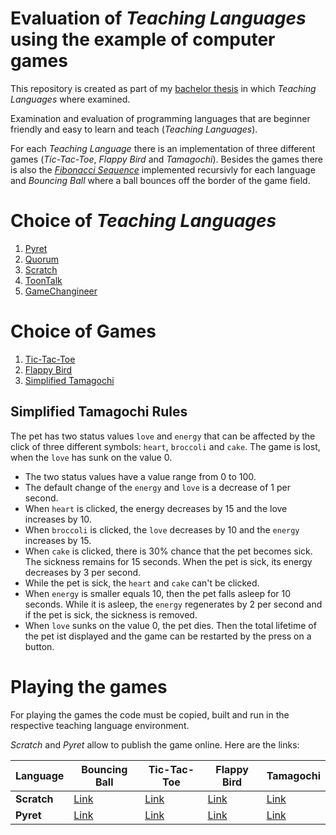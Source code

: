 # Evaluation of *Teaching Languages* using the example of computer games
This repository is created as part of my [bachelor thesis](./BA_Bewertung_und_Vergleich_von_Teaching_Languages.pdf) in which *Teaching Languages* where examined.

Examination and evaluation of programming languages that are beginner friendly and easy to learn and teach (*Teaching Languages*).

For each *Teaching Language* there is an implementation of three different games (*Tic-Tac-Toe*, *Flappy Bird* and *Tamagochi*).
Besides the games there is also the [*Fibonacci Sequence*](https://en.wikipedia.org/wiki/Fibonacci_number) implemented recursivly for each language and *Bouncing Ball* where a ball bounces off the border of the game field.

# Choice of *Teaching Languages*
1. [Pyret](https://www.pyret.org/)
2. [Quorum](https://quorumlanguage.com/)
3. [Scratch](https://scratch.mit.edu/)
4. [ToonTalk](http://www.toontalk.com/)
5. [GameChangineer](https://gc.ece.vt.edu/)

# Choice of Games
1. [Tic-Tac-Toe](https://en.wikipedia.org/wiki/Tic-tac-toe)
2. [Flappy Bird](https://en.wikipedia.org/wiki/Flappy_Bird)
3. [Simplified Tamagochi](https://en.wikipedia.org/wiki/Tamagotchi)

## Simplified Tamagochi Rules
The pet has two status values ```love``` and ```energy``` that can be affected by the click of three different symbols: `heart`, `broccoli` and `cake`. The game is lost, when the ```love``` has sunk on the value 0.

- The two status values have a value range from 0 to 100.
- The default change of the `energy` and `love` is a decrease of 1 per second.
- When `heart` is clicked, the energy decreases by 15 and the love increases by 10.
- When `broccoli` is clicked, the `love` decreases by 10 and the `energy` increases by 15.
- When `cake` is clicked, there is 30% chance that the pet becomes sick. The sickness remains for 15 seconds. When the pet is sick, its energy decreases by 3 per second.
- While the pet is sick, the `heart` and `cake` can't be clicked.
- When `energy` is smaller equals 10, then the pet falls asleep for 10 seconds. While it is asleep, the `energy` regenerates by 2 per second and if the pet is sick, the sickness is removed.
- When `love` sunks on the value 0, the pet dies. Then the total lifetime of the pet ist displayed and the game can be restarted by the press on a button.

# Playing the games
For playing the games the code must be copied, built and run in the respective teaching language environment.

*Scratch* and *Pyret* allow to publish the game online. Here are the links:

| Language | Bouncing Ball | Tic-Tac-Toe | Flappy Bird | Tamagochi |
| -------- | ------------- | ----------- | ----------- | --------- |
| **Scratch** | [Link](https://scratch.mit.edu/projects/528813158/) | [Link](https://scratch.mit.edu/projects/519645989/) | [Link](https://scratch.mit.edu/projects/520032916/) | [Link](https://scratch.mit.edu/projects/520609677/) |
| **Pyret** | [Link](https://code.pyret.org/editor#share=1WipznC33V05qX1OHLnZyn6NDwFpl06TZ&v=04918ef) | [Link](https://code.pyret.org/editor#share=1BeSqwazyy9H91pUq3UmseWfq06paNx3L&v=04918ef)| [Link](https://code.pyret.org/editor#share=1SfbRBL_GRpyReX8iDa2iyjINMEj6nDyT&v=04918ef) | [Link](https://code.pyret.org/editor#share=1SfbRBL_GRpyReX8iDa2iyjINMEj6nDyT&v=04918ef) |
